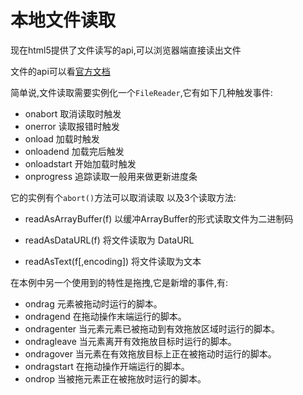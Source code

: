 # 本地文件读取

现在html5提供了文件读写的api,可以浏览器端直接读出文件

文件的api可以看[官方文档](http://html5index.org/)

简单说,文件读取需要实例化一个`FileReader`,它有如下几种触发事件:

+ onabort 取消读取时触发
+ onerror 读取报错时触发
+ onload 加载时触发
+ onloadend 加载完后触发
+ onloadstart 开始加载时触发
+ onprogress 追踪读取一般用来做更新进度条

它的实例有个`abort()`方法可以取消读取
以及3个读取方法:

+ readAsArrayBuffer(f)
    以缓冲ArrayBuffer的形式读取文件为二进制码

+ readAsDataURL(f)
    将文件读取为 DataURL
+ readAsText(f[,encoding])
    将文件读取为文本

在本例中另一个使用到的特性是拖拽,它是新增的事件,有:

+ ondrag	元素被拖动时运行的脚本。
+ ondragend  	在拖动操作末端运行的脚本。
+ ondragenter	当元素元素已被拖动到有效拖放区域时运行的脚本。
+ ondragleave	当元素离开有效拖放目标时运行的脚本。
+ ondragover	当元素在有效拖放目标上正在被拖动时运行的脚本。
+ ondragstart    在拖动操作开端运行的脚本。
+ ondrop	当被拖元素正在被拖放时运行的脚本。
